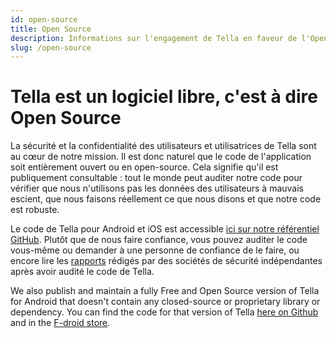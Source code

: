```yaml
---
id: open-source
title: Open Source
description: Informations sur l'engagement de Tella en faveur de l'Open Source ou code source ouvert et liens vers des référentiels
slug: /open-source
---
```



# Tella est un logiciel libre, c'est à dire Open Source

La sécurité et la confidentialité des utilisateurs et utilisatrices de Tella sont au cœur de notre mission. Il est donc naturel que le code de l'application soit entièrement ouvert ou en open-source. Cela signifie qu'il est publiquement consultable : tout le monde peut auditer notre code pour vérifier que nous n'utilisons pas les données des utilisateurs à mauvais escient, que nous faisons réellement ce que nous disons et que notre code est robuste.

Le code de Tella pour Android et iOS est accessible [ici sur notre référentiel GitHub](https://github.com/horizontal-org). Plutôt que de nous faire confiance, vous pouvez auditer le code vous-même ou demander à une personne de confiance de le faire, ou encore lire les [rapports](/security-and-privacy#security-audits) rédigés par des sociétés de sécurité indépendantes après avoir audité le code de Tella.


We also publish and maintain a fully Free and Open Source version of Tella for Android that doesn't contain any closed-source or proprietary library or dependency. You can find the code for that version of Tella [here on Github](https://github.com/Horizontal-org/Tella-Android-FOSS) and in the [F-droid store](https://f-droid.org/en/packages/org.hzontal.tellaFOSS/).


